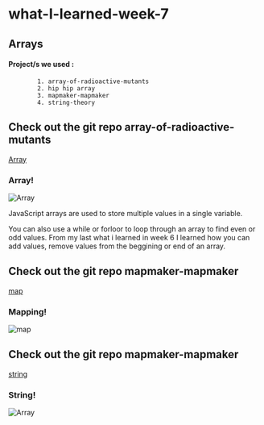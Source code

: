 # what-I-learned-week-7



## Arrays

 #### Project/s we used :
            1. array-of-radioactive-mutants
            2. hip hip array
            3. mapmaker-mapmaker
            4. string-theory





## Check out the git repo array-of-radioactive-mutants
[Array](https://github.com/JumaryS/array-of-radioactive-mutants)

### Array!
   
![Array](https://miro.medium.com/max/700/1*UTmgpblTHBBC-nFq1uGM5w.gif)


JavaScript arrays are used to store multiple values in a single variable.

You can also use a while or forloor to loop through an array to find even or odd values. From my last what i learned in week 6 I learned how you can add values, remove values from the beggining or end of an array.


## Check out the git repo mapmaker-mapmaker
[map](https://github.com/JumaryS/mapmaker-mapmaker)

### Mapping!
   
![map](https://miro.medium.com/max/2514/1*4EGwsCicbWJeml2aAm714A.gif)




## Check out the git repo mapmaker-mapmaker
[string](https://github.com/JumaryS/string-theory)

### String!
   
![Array](https://miro.medium.com/max/700/1*UTmgpblTHBBC-nFq1uGM5w.gif)






